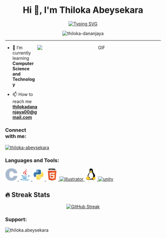 <h1 align="center">Hi 👋, I'm Thiloka Abeysekara</h1>
<!-- <h3 align="center">A Computer Science Undergraduate from Sri Lanka.</h3> -->
</p>

<p align="center">
	<a href="https://git.io/typing-svg"><img src="https://readme-typing-svg.herokuapp.com?font=Victor+Mono&size=15&pause=1000&color=36D1F7&center=true&width=435&lines=A+Computer+Science+Undergraduate+From+Sri+Lanka;Designer+%26+Developer" alt="Typing SVG" /></a>
</p>

<p align="center"> <img src="https://komarev.com/ghpvc/?username=thiloka-dananjaya&label=Profile%20views&color=0e75b6&style=flat" alt="thiloka-dananjaya" /> </p>

---

<a target="_blank" align="center">
  <img align="right" top="500" height="300" width="400" alt="GIF" src="https://media0.giphy.com/media/v1.Y2lkPTc5MGI3NjExazlxZGpiNjZqaDJxZWJ3aGp5NmR6cDZ3eWY2bmhkcTZzbnNpeDdlZiZlcD12MV9pbnRlcm5hbF9naWZfYnlfaWQmY3Q9Zw/qgQUggAC3Pfv687qPC/giphy.gif">
</a>

- 🌱 I’m currently learning **Computer Science and Technology**

- 📫 How to reach me **thilokadananjaya00@gmail.com**

  

<h3 align="left">Connect with me:</h3>
<p align="left">
<a href="https://linkedin.com/in/thiloka-abeysekara" target="blank"><img align="center" src="https://raw.githubusercontent.com/rahuldkjain/github-profile-readme-generator/master/src/images/icons/Social/linked-in-alt.svg" alt="thiloka-abeysekara" height="25" width="35" /></a>
</p>

<h3 align="left">Languages and Tools:</h3>
<p align="left"> <a href="https://www.cprogramming.com/" target="_blank" rel="noreferrer"> <img src="https://raw.githubusercontent.com/devicons/devicon/master/icons/c/c-original.svg" alt="c" width="40" height="40"/> <a href="https://www.java.com" target="_blank" rel="noreferrer"> <img src="https://raw.githubusercontent.com/devicons/devicon/master/icons/java/java-original.svg" alt="java" width="40" height="40"/> </a> <a href="https://www.python.org" target="_blank" rel="noreferrer"> <img src="https://raw.githubusercontent.com/devicons/devicon/master/icons/python/python-original.svg" alt="python" width="40" height="40"/> </a> </a> <a href="https://www.w3.org/html/" target="_blank" rel="noreferrer"> <img src="https://raw.githubusercontent.com/devicons/devicon/master/icons/html5/html5-original-wordmark.svg" alt="html5" width="40" height="40"/> </a> <a href="https://www.adobe.com/in/products/illustrator.html" target="_blank" rel="noreferrer"> <img src="https://www.vectorlogo.zone/logos/adobe_illustrator/adobe_illustrator-icon.svg" alt="illustrator" width="40" height="40"/> </a> <a href="https://www.linux.org/" target="_blank" rel="noreferrer"> <img src="https://raw.githubusercontent.com/devicons/devicon/master/icons/linux/linux-original.svg" alt="linux" width="40" height="40"/> </a> <a href="https://unity.com/" target="_blank" rel="noreferrer"> <img src="https://www.vectorlogo.zone/logos/unity3d/unity3d-icon.svg" alt="unity" width="40" height="40"/> </a> </p>

## 🔥 Streak Stats
<p align="center"><a href="https://git.io/streak-stats"><img src="https://github-readme-streak-stats.herokuapp.com?user=thiloka-dananjaya&theme=transparent&hide_border=true" alt="GitHub Streak" /></a></p>

<h3 align="left">Support:</h3>
<p><a href="https://www.buymeacoffee.com/thiloka.abeysekara"> <img align="left" src="https://cdn.buymeacoffee.com/buttons/v2/default-yellow.png" height="50" width="210" alt="thiloka.abeysekara" /></a></p><br><br>
